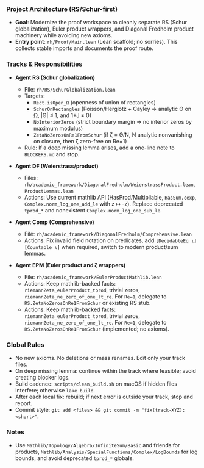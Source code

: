 ### Project Architecture (RS/Schur-first)

- **Goal**: Modernize the proof workspace to cleanly separate RS (Schur globalization), Euler product wrappers, and Diagonal Fredholm product machinery while avoiding new axioms.
- **Entry point**: `rh/Proof/Main.lean` (Lean scaffold; no sorries). This collects stable imports and documents the proof route.

### Tracks & Responsibilities
- **Agent RS (Schur globalization)**
  - File: `rh/RS/SchurGlobalization.lean`
  - Targets:
    - `Rect.isOpen_Ω` (openness of union of rectangles)
    - `SchurOnRectangles` (Poisson/Herglotz + Cayley ⇒ analytic Θ on Ω, |Θ| ≤ 1, and 1+J ≠ 0)
    - `NoInteriorZeros` (strict boundary margin ⇒ no interior zeros by maximum modulus)
    - `ZetaNoZerosOnRe1FromSchur` (if ζ = Θ/N, N analytic nonvanishing on closure, then ζ zero-free on Re=1)
  - Rule: If a deep missing lemma arises, add a one-line note to `BLOCKERS.md` and stop.

- **Agent DF (Weierstrass/product)**
  - Files: `rh/academic_framework/DiagonalFredholm/WeierstrassProduct.lean`, `ProductLemmas.lean`
  - Actions: Use current mathlib API (HasProd/Multipliable, `HasSum.cexp`, `Complex.norm_log_one_add_le` with z ↦ -z). Replace deprecated `tprod_*` and nonexistent `Complex.norm_log_one_sub_le`.

- **Agent Comp (Comprehensive)**
  - File: `rh/academic_framework/DiagonalFredholm/Comprehensive.lean`
  - Actions: Fix invalid field notation on predicates, add `[DecidableEq ι] [Countable ι]` when required, switch to modern product/sum lemmas.

- **Agent EPM (Euler product and ζ wrappers)**
  - File: `rh/academic_framework/EulerProductMathlib.lean`
  - Actions: Keep mathlib-backed facts: `riemannZeta_eulerProduct_tprod`, trivial zeros, `riemannZeta_ne_zero_of_one_lt_re`. For `Re=1`, delegate to `RS.ZetaNoZerosOnRe1FromSchur` or existing RS stub.
  - Actions: Keep mathlib-backed facts: `riemannZeta_eulerProduct_tprod`, trivial zeros, `riemannZeta_ne_zero_of_one_lt_re`. For `Re=1`, delegate to `RS.ZetaNoZerosOnRe1FromSchur` (implemented; no axioms).

### Global Rules
- No new axioms. No deletions or mass renames. Edit only your track files.
- On deep missing lemma: continue within the track where feasible; avoid creating blocker logs.
- Build cadence: `scripts/clean_build.sh` on macOS if hidden files interfere; otherwise `lake build`.
- After each local fix: rebuild; if next error is outside your track, stop and report.
- Commit style: `git add <files> && git commit -m "fix(track-XYZ): <short>"`.

### Notes
- Use `Mathlib/Topology/Algebra/InfiniteSum/Basic` and friends for products, `Mathlib/Analysis/SpecialFunctions/Complex/LogBounds` for log bounds, and avoid deprecated `tprod_*` globals.
